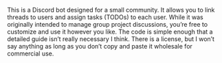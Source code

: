 This is a Discord bot designed for a small community. It allows you to link threads to users and assign tasks (TODOs) to each user. While it was originally intended to manage group project discussions, you’re free to customize and use it however you like. The code is simple enough that a detailed guide isn’t really necessary I think. There is a license, but I won’t say anything as long as you don’t copy and paste it wholesale for commercial use.
